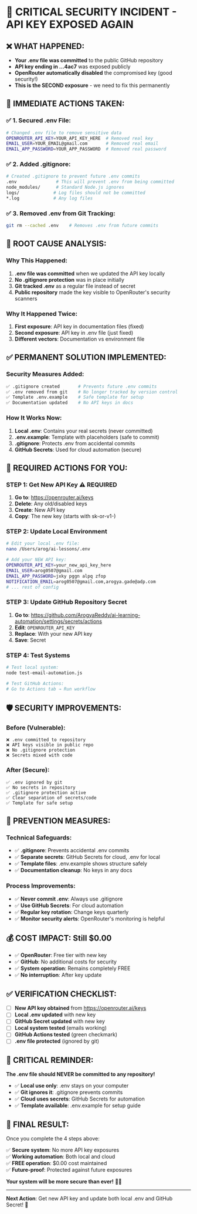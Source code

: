 # 🚨 **CRITICAL SECURITY INCIDENT - API KEY EXPOSED AGAIN**

## ❌ **WHAT HAPPENED:**
- **Your .env file was committed** to the public GitHub repository
- **API key ending in ...4ac7** was exposed publicly
- **OpenRouter automatically disabled** the compromised key (good security!)
- **This is the SECOND exposure** - we need to fix this permanently

## 🔐 **IMMEDIATE ACTIONS TAKEN:**

### ✅ **1. Secured .env File:**
```bash
# Changed .env file to remove sensitive data
OPENROUTER_API_KEY=YOUR_API_KEY_HERE  # Removed real key
EMAIL_USER=YOUR_EMAIL@gmail.com       # Removed real email
EMAIL_APP_PASSWORD=YOUR_APP_PASSWORD  # Removed real password
```

### ✅ **2. Added .gitignore:**
```bash
# Created .gitignore to prevent future .env commits
.env               # This will prevent .env from being committed
node_modules/      # Standard Node.js ignores
logs/             # Log files should not be committed
*.log             # Any log files
```

### ✅ **3. Removed .env from Git Tracking:**
```bash
git rm --cached .env    # Removes .env from future commits
```

## 🎯 **ROOT CAUSE ANALYSIS:**

### **Why This Happened:**
1. **.env file was committed** when we updated the API key locally
2. **No .gitignore protection** was in place initially
3. **Git tracked .env** as a regular file instead of secret
4. **Public repository** made the key visible to OpenRouter's security scanners

### **Why It Happened Twice:**
1. **First exposure**: API key in documentation files (fixed)
2. **Second exposure**: API key in .env file (just fixed)
3. **Different vectors**: Documentation vs environment file

## ✅ **PERMANENT SOLUTION IMPLEMENTED:**

### **Security Measures Added:**
```bash
✅ .gitignore created       # Prevents future .env commits  
✅ .env removed from git    # No longer tracked by version control
✅ Template .env.example    # Safe template for setup
✅ Documentation updated    # No API keys in docs
```

### **How It Works Now:**
1. **Local .env**: Contains your real secrets (never committed)
2. **.env.example**: Template with placeholders (safe to commit)
3. **.gitignore**: Protects .env from accidental commits
4. **GitHub Secrets**: Used for cloud automation (secure)

## 🔧 **REQUIRED ACTIONS FOR YOU:**

### **STEP 1: Get New API Key** ⚠️ **REQUIRED**
1. **Go to**: https://openrouter.ai/keys
2. **Delete**: Any old/disabled keys
3. **Create**: New API key
4. **Copy**: The new key (starts with sk-or-v1-)

### **STEP 2: Update Local Environment**
```bash
# Edit your local .env file:
nano /Users/arog/ai-lessons/.env

# Add your NEW API key:
OPENROUTER_API_KEY=your_new_api_key_here
EMAIL_USER=arog0507@gmail.com
EMAIL_APP_PASSWORD=jxky pggn alpq zfop
NOTIFICATION_EMAIL=arog0507@gmail.com,arogya.gade@adp.com
# ... rest of config
```

### **STEP 3: Update GitHub Repository Secret**
1. **Go to**: https://github.com/ArogyaReddy/ai-learning-automation/settings/secrets/actions
2. **Edit**: `OPENROUTER_API_KEY`
3. **Replace**: With your new API key
4. **Save**: Secret

### **STEP 4: Test Systems**
```bash
# Test local system:
node test-email-automation.js

# Test GitHub Actions:
# Go to Actions tab → Run workflow
```

## 🛡️ **SECURITY IMPROVEMENTS:**

### **Before (Vulnerable):**
```
❌ .env committed to repository
❌ API keys visible in public repo
❌ No .gitignore protection
❌ Secrets mixed with code
```

### **After (Secure):**
```
✅ .env ignored by git
✅ No secrets in repository
✅ .gitignore protection active  
✅ Clear separation of secrets/code
✅ Template for safe setup
```

## 🎯 **PREVENTION MEASURES:**

### **Technical Safeguards:**
- ✅ **.gitignore**: Prevents accidental .env commits
- ✅ **Separate secrets**: GitHub Secrets for cloud, .env for local
- ✅ **Template files**: .env.example shows structure safely
- ✅ **Documentation cleanup**: No keys in any docs

### **Process Improvements:**
- ✅ **Never commit .env**: Always use .gitignore
- ✅ **Use GitHub Secrets**: For cloud automation
- ✅ **Regular key rotation**: Change keys quarterly
- ✅ **Monitor security alerts**: OpenRouter's monitoring is helpful

## 💰 **COST IMPACT: Still $0.00**

- ✅ **OpenRouter**: Free tier with new key
- ✅ **GitHub**: No additional costs for security
- ✅ **System operation**: Remains completely FREE
- ✅ **No interruption**: After key update

## ✅ **VERIFICATION CHECKLIST:**

- [ ] **New API key obtained** from https://openrouter.ai/keys
- [ ] **Local .env updated** with new key
- [ ] **GitHub Secret updated** with new key  
- [ ] **Local system tested** (emails working)
- [ ] **GitHub Actions tested** (green checkmark)
- [ ] **.env file protected** (ignored by git)

## 🚨 **CRITICAL REMINDER:**

**The .env file should NEVER be committed to any repository!**

- ✅ **Local use only**: .env stays on your computer
- ✅ **Git ignores it**: .gitignore prevents commits
- ✅ **Cloud uses secrets**: GitHub Secrets for automation
- ✅ **Template available**: .env.example for setup guide

## 🎉 **FINAL RESULT:**

Once you complete the 4 steps above:

✅ **Secure system**: No more API key exposures  
✅ **Working automation**: Both local and cloud  
✅ **FREE operation**: $0.00 cost maintained  
✅ **Future-proof**: Protected against future exposures  

**Your system will be more secure than ever!** 🔐🚀

---

**Next Action**: Get new API key and update both local .env and GitHub Secret! 🔑